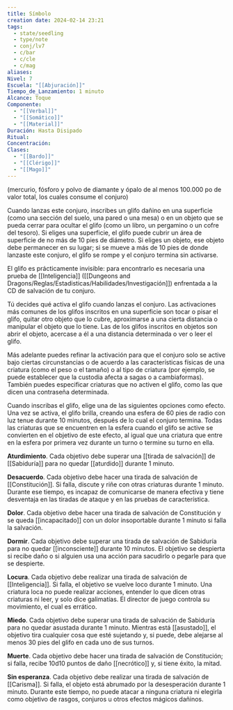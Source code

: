 ```yaml
---
title: Símbolo
creation date: 2024-02-14 23:21
tags:
  - state/seedling
  - type/note
  - conj/lv7
  - c/bar
  - c/cle
  - c/mag
aliases: 
Nivel: 7
Escuela: "[[Abjuración]]"
Tiempo_de_Lanzamiento: 1 minuto
Alcance: Toque
Componente:
  - "[[Verbal]]"
  - "[[Somático]]"
  - "[[Material]]"
Duración: Hasta Disipado
Ritual: 
Concentración: 
Clases:
  - "[[Bardo]]"
  - "[[Clérigo]]"
  - "[[Mago]]"
---
```

(mercurio, fósforo y polvo de diamante y ópalo de al menos 100.000 po de valor total, los cuales consume el conjuro)

Cuando lanzas este conjuro, inscribes un glifo dañino en una superficie (como una sección del suelo, una pared o una mesa) o en un objeto que se pueda cerrar para ocultar el glifo (como un libro, un pergamino o un cofre del tesoro). Si eliges una superficie, el glifo puede cubrir un área de superficie de no más de 10 pies de diámetro. Si eliges un objeto, ese objeto debe permanecer en su lugar; si se mueve a más de 10 pies de donde lanzaste este conjuro, el glifo se rompe y el conjuro termina sin activarse.

El glifo es prácticamente invisible: para encontrarlo es necesaria una prueba de [[Inteligencia]] ([[Dungeons and Dragons/Reglas/Estadisticas/Habilidades/Investigación]]) enfrentada a la CD de salvación de tu conjuro.

Tú decides qué activa el glifo cuando lanzas el conjuro. Las activaciones más comunes de los glifos inscritos en una superficie son tocar o pisar el glifo, quitar otro objeto que lo cubre, aproximarse a una cierta distancia o manipular el objeto que lo tiene. Las de los glifos inscritos en objetos son abrir el objeto, acercase a él a una distancia determinada o ver o leer el glifo.

Más adelante puedes refinar la activación para que el conjuro solo se active bajo ciertas circunstancias o de acuerdo a las características físicas de una criatura (como el peso o el tamaño) o al tipo de criatura (por ejemplo, se puede establecer que la custodia afecta a sagas o a cambiaformas). También puedes especificar criaturas que no activen el glifo, como las que dicen una contraseña determinada.

Cuando inscribas el glifo, elige una de las siguientes opciones como efecto. Una vez se activa, el glifo brilla, creando una esfera de 60 pies de radio con luz tenue durante 10 minutos, después de lo cual el conjuro termina. Todas las criaturas que se encuentren en la esfera cuando el glifo se active se convierten en el objetivo de este efecto, al igual que una criatura que entre en la esfera por primera vez durante un turno o termine su turno en ella.

**Aturdimiento**. Cada objetivo debe superar una [[tirada de salvación]] de [[Sabiduría]] para no quedar [[aturdido]] durante 1 minuto.

**Desacuerdo**. Cada objetivo debe hacer una tirada de salvación de [[Constitución]]. Si falla, discute y riñe con otras criaturas durante 1 minuto. Durante ese tiempo, es incapaz de comunicarse de manera efectiva y tiene desventaja en las tiradas de ataque y en las pruebas de característica.

**Dolor**. Cada objetivo debe hacer una tirada de salvación de Constitución y se queda [[incapacitado]] con un dolor insoportable durante 1 minuto si falla la salvación.

**Dormir**. Cada objetivo debe superar una tirada de salvación de Sabiduría para no quedar [[inconsciente]] durante 10 minutos. El objetivo se despierta si recibe daño o si alguien usa una acción para sacudirlo o pegarle para que se despierte.

**Locura**. Cada objetivo debe realizar una tirada de salvación de [[Inteligencia]]. Si falla, el objetivo se vuelve loco durante 1 minuto. Una criatura loca no puede realizar acciones, entender lo que dicen otras criaturas ni leer, y solo dice galimatías. El director de juego controla su movimiento, el cual es errático.

**Miedo**. Cada objetivo debe superar una tirada de salvación de Sabiduría para no quedar asustada durante 1 minuto. Mientras está [[asustado]], el objetivo tira cualquier cosa que esté sujetando y, si puede, debe alejarse al menos 30 pies del glifo en cada uno de sus turnos.

**Muerte**. Cada objetivo debe hacer una tirada de salvación de Constitución; si falla, recibe 10d10 puntos de daño [[necrótico]] y, si tiene éxito, la mitad.

**Sin esperanza**. Cada objetivo debe realizar una tirada de salvación de [[Carisma]]. Si falla, el objeto está abrumado por la desesperación durante 1 minuto. Durante este tiempo, no puede atacar a ninguna criatura ni elegirla como objetivo de rasgos, conjuros u otros efectos mágicos dañinos.
